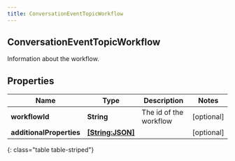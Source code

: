 ```yaml
---
title: ConversationEventTopicWorkflow
---
```

## ConversationEventTopicWorkflow
Information about the workflow.

## Properties

|Name | Type | Description | Notes|
|------------ | ------------- | ------------- | -------------|
| **workflowId** | **String** | The id of the workflow | [optional] |
| **additionalProperties** | [**[String:JSON]**](JSON.html) |  | [optional] |
{: class="table table-striped"}


